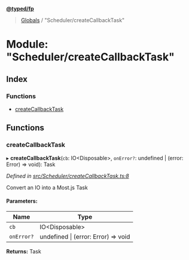 **[@typed/fp](../README.md)**

> [Globals](../globals.md) / "Scheduler/createCallbackTask"

# Module: "Scheduler/createCallbackTask"

## Index

### Functions

* [createCallbackTask](_scheduler_createcallbacktask_.md#createcallbacktask)

## Functions

### createCallbackTask

▸ **createCallbackTask**(`cb`: IO\<Disposable>, `onError?`: undefined \| (error: Error) => void): Task

*Defined in [src/Scheduler/createCallbackTask.ts:8](https://github.com/TylorS/typed-fp/blob/f27ba3e/src/Scheduler/createCallbackTask.ts#L8)*

Convert an IO<Disposable> into a Most.js Task

#### Parameters:

Name | Type |
------ | ------ |
`cb` | IO\<Disposable> |
`onError?` | undefined \| (error: Error) => void |

**Returns:** Task
